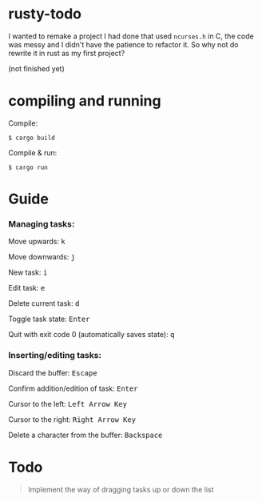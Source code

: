 # rusty-todo

I wanted to remake a project I had done that used `ncurses.h` in C, the code was messy and I didn't have the patience to refactor it. So why not do rewrite it in rust as my first project?

(not finished yet)

# compiling and running

Compile:

```
$ cargo build
```

Compile & run:

```
$ cargo run
```

# Guide

### Managing tasks:

Move upwards: <kbd>k</kbd>

Move downwards: <kbd>j</kbd>

New task: <kbd>i</kbd>

Edit task: <kbd>e</kbd>

Delete current task: <kbd>d</kbd>

Toggle task state: <kbd>Enter</kbd>

Quit with exit code 0 (automatically saves state): <kbd>q</kbd>

### Inserting/editing tasks:

Discard the buffer: <kbd>Escape</kbd>

Confirm addition/edition of task: <kbd>Enter</kbd>

Cursor to the left: <kbd>Left Arrow Key</kbd>

Cursor to the right: <kbd>Right Arrow Key</kbd>

Delete a character from the buffer: <kbd>Backspace</kbd>


# Todo

> Implement the way of dragging tasks up or down the list

